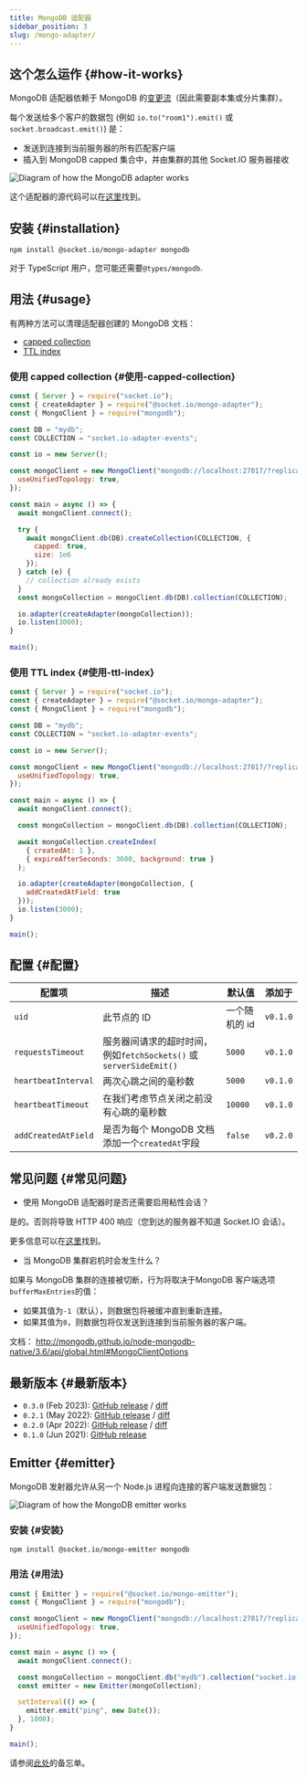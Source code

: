 ```yaml
---
title: MongoDB 适配器
sidebar_position: 3
slug: /mongo-adapter/
---
```


## 这个怎么运作 {#how-it-works}

MongoDB 适配器依赖于 MongoDB 的[变更流](https://docs.mongodb.com/manual/changeStreams/)（因此需要副本集或分片集群）。

每个发送给多个客户的数据包 (例如 `io.to("room1").emit()` 或 `socket.broadcast.emit()`) 是：

- 发送到连接到当前服务器的所有匹配客户端
- 插入到 MongoDB capped 集合中，并由集群的其他 Socket.IO 服务器接收

![Diagram of how the MongoDB adapter works](/images/mongo-adapter.png)

这个适配器的源代码可以在[这里](https://github.com/socketio/socket.io-mongo-adapter)找到。

## 安装 {#installation}

```
npm install @socket.io/mongo-adapter mongodb
```

对于 TypeScript 用户，您可能还需要`@types/mongodb`.

## 用法 {#usage}

有两种方法可以清理适配器创建的 MongoDB 文档：

- [capped collection](https://www.mongodb.com/docs/manual/core/capped-collections/)
- [TTL index](https://www.mongodb.com/docs/manual/core/index-ttl/)

### 使用 capped collection {#使用-capped-collection}

```js
const { Server } = require("socket.io");
const { createAdapter } = require("@socket.io/mongo-adapter");
const { MongoClient } = require("mongodb");

const DB = "mydb";
const COLLECTION = "socket.io-adapter-events";

const io = new Server();

const mongoClient = new MongoClient("mongodb://localhost:27017/?replicaSet=rs0", {
  useUnifiedTopology: true,
});

const main = async () => {
  await mongoClient.connect();

  try {
    await mongoClient.db(DB).createCollection(COLLECTION, {
      capped: true,
      size: 1e6
    });
  } catch (e) {
    // collection already exists
  }
  const mongoCollection = mongoClient.db(DB).collection(COLLECTION);

  io.adapter(createAdapter(mongoCollection));
  io.listen(3000);
}

main();
```

### 使用 TTL index {#使用-ttl-index}

```js
const { Server } = require("socket.io");
const { createAdapter } = require("@socket.io/mongo-adapter");
const { MongoClient } = require("mongodb");

const DB = "mydb";
const COLLECTION = "socket.io-adapter-events";

const io = new Server();

const mongoClient = new MongoClient("mongodb://localhost:27017/?replicaSet=rs0", {
  useUnifiedTopology: true,
});

const main = async () => {
  await mongoClient.connect();

  const mongoCollection = mongoClient.db(DB).collection(COLLECTION);

  await mongoCollection.createIndex(
    { createdAt: 1 },
    { expireAfterSeconds: 3600, background: true }
  );

  io.adapter(createAdapter(mongoCollection, {
    addCreatedAtField: true
  }));
  io.listen(3000);
}

main();
```

## 配置 {#配置}

| 配置项                | 描述                                                                                         |     默认值    |    添加于 |
|---------------------|-----------------------------------------------------------------------------------------------|---------------|----------|
| `uid`               | 此节点的 ID                                                                                    | 一个随机的 id  | `v0.1.0` |
| `requestsTimeout`   | 服务器间请求的超时时间，例如`fetchSockets()` 或 `serverSideEmit()`                               | `5000`        | `v0.1.0` |
| `heartbeatInterval` | 两次心跳之间的毫秒数                                                                            | `5000`        | `v0.1.0` |
| `heartbeatTimeout`  | 在我们考虑节点关闭之前没有心跳的毫秒数                                                            | `10000`       | `v0.1.0` |
| `addCreatedAtField` | 是否为每个 MongoDB 文档添加一个`createdAt`字段                                                   | `false`       | `v0.2.0` |

## 常见问题 {#常见问题}

- 使用 MongoDB 适配器时是否还需要启用粘性会话？

是的。否则将导致 HTTP 400 响应（您到达的服务器不知道 Socket.IO 会话）。

更多信息可以在[这里](../02-Server/using-multiple-nodes.md#why-is-sticky-session-required)找到。

- 当 MongoDB 集群宕机时会发生什么？

如果与 MongoDB 集群的连接被切断，行为将取决于MongoDB 客户端选项`bufferMaxEntries`的值：

- 如果其值为`-1`（默认），则数据包将被缓冲直到重新连接。
- 如果其值为`0`，则数据包将仅发送到连接到当前服务器的客户端。

文档： http://mongodb.github.io/node-mongodb-native/3.6/api/global.html#MongoClientOptions

## 最新版本 {#最新版本}

- `0.3.0` (Feb 2023): [GitHub release](https://github.com/socketio/socket.io-mongo-adapter/releases/tag/0.3.0) / [diff](https://github.com/socketio/socket.io-mongo-adapter/compare/0.2.1...0.3.0)
- `0.2.1` (May 2022): [GitHub release](https://github.com/socketio/socket.io-mongo-adapter/releases/tag/0.2.1) / [diff](https://github.com/socketio/socket.io-mongo-adapter/compare/0.2.0...0.2.1)
- `0.2.0` (Apr 2022): [GitHub release](https://github.com/socketio/socket.io-mongo-adapter/releases/tag/0.2.0) / [diff](https://github.com/socketio/socket.io-mongo-adapter/compare/0.1.0...0.2.0)
- `0.1.0` (Jun 2021): [GitHub release](https://github.com/socketio/socket.io-mongo-adapter/releases/tag/0.1.0)

## Emitter {#emitter}

MongoDB 发射器允许从另一个 Node.js 进程向连接的客户端发送数据包：

![Diagram of how the MongoDB emitter works](/images/mongo-emitter.png)

### 安装 {#安装}

```
npm install @socket.io/mongo-emitter mongodb
```

### 用法 {#用法}

```js
const { Emitter } = require("@socket.io/mongo-emitter");
const { MongoClient } = require("mongodb");

const mongoClient = new MongoClient("mongodb://localhost:27017/?replicaSet=rs0", {
  useUnifiedTopology: true,
});

const main = async () => {
  await mongoClient.connect();

  const mongoCollection = mongoClient.db("mydb").collection("socket.io-adapter-events");
  const emitter = new Emitter(mongoCollection);

  setInterval(() => {
    emitter.emit("ping", new Date());
  }, 1000);
}

main();
```

请参阅[此处](adapter.md#emitter-cheatsheet)的备忘单。
